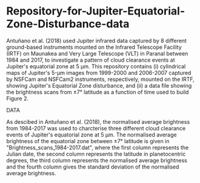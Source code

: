# Repository-for-Jupiter-Equatorial-Zone-Disturbance-data
Antuñano et al. (2018) used Jupiter infrared data captured by 8 different ground-based instruments mounted on the Infrared Telescope Facility (IRTF) on Maunakea and Very Large Telescope (VLT) in Paranal between 1984 and 2017, to investigate a pattern of cloud clearance events at Jupiter's equatorial zone at 5 µm. This repository contains (i) cylindrical maps of Jupiter's 5-µm images from 1999-2000 and 2006-2007 captured by NSFCam and NSFCam2 instruments, respectively, mounted on the IRTF, showing Jupiter's Equatorial Zone disturbance, and (ii) a data file showing the brightness scans from ±7° latitude as a function of time used to build Figure 2.   

DATA

As descibed in Antuñano et al. (2018), the normalised average brightness from 1984-2017 was used to charcterise three different cloud clearance events of Jupiter's equatorial zone at 5 µm. The normalised average brightness of the equatorial zone between ±7° latitude is given in "Brightness_scans_1984-2017.dat", where the first column represents the Julian date, the second column represents the latitude in planetocentric degrees, the third column represents the normalised average brightness and the fourth column gives the standard deviation of the normalised average brightness.   
